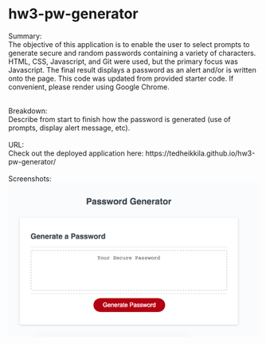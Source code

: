 # hw3-pw-generator

Summary:
<br>
The objective of this application is to enable the user to select prompts to generate secure and random passwords containing a variety of characters. HTML, CSS, Javascript, and Git were used, but the primary focus was Javascript. The final result displays a password as an alert and/or is written onto the page. This code was updated from provided starter code. If convenient, please render using Google Chrome.  

<br>
Breakdown:
<br>
Describe from start to finish how the password is generated (use of prompts, display alert message, etc). <br>

<br>
URL:
<br>
Check out the deployed application here: https://tedheikkila.github.io/hw3-pw-generator/
<br><br>
Screenshots:
<img src ="./images/hw3-first.png">

